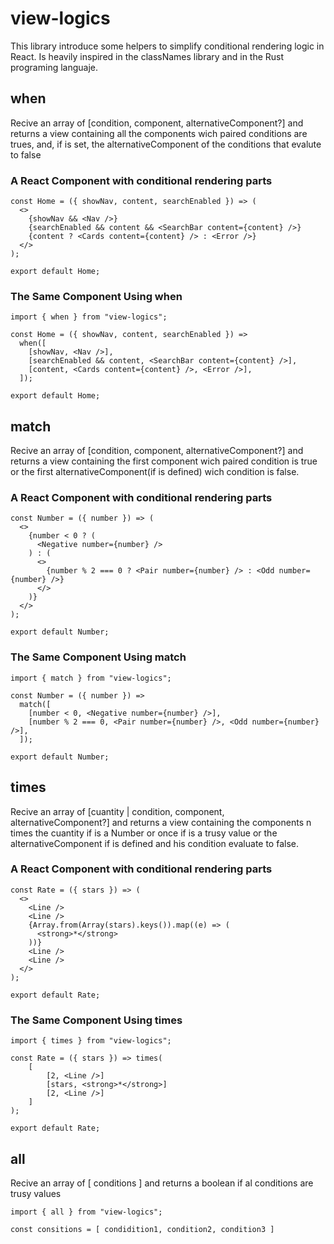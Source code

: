 # view-logics
This library introduce some helpers to simplify conditional rendering logic in React. 
Is heavily inspired in the classNames library and in the Rust programing languaje.

## when
Recive an array of [condition, component, alternativeComponent?] and returns a view containing all the components wich paired conditions are trues, and, if is set, the alternativeComponent of the conditions
that evalute to false

### A React Component with conditional rendering parts
```JSX
const Home = ({ showNav, content, searchEnabled }) => (
  <>
    {showNav && <Nav />}
    {searchEnabled && content && <SearchBar content={content} />}
    {content ? <Cards content={content} /> : <Error />}
  </>
);

export default Home;
```

### The Same Component Using when
```JSX
import { when } from "view-logics";

const Home = ({ showNav, content, searchEnabled }) =>
  when([
    [showNav, <Nav />],
    [searchEnabled && content, <SearchBar content={content} />],
    [content, <Cards content={content} />, <Error />],
  ]);

export default Home;
```

## match
Recive an array of [condition, component, alternativeComponent?] and returns a view containing the first component wich paired condition is true or the first alternativeComponent(if is defined) wich condition
is false.

### A React Component with conditional rendering parts
```JSX
const Number = ({ number }) => (
  <>
    {number < 0 ? (
      <Negative number={number} />
    ) : (
      <>
        {number % 2 === 0 ? <Pair number={number} /> : <Odd number={number} />}
      </>
    )}
  </>
);

export default Number;
```

### The Same Component Using match
```JSX
import { match } from "view-logics";

const Number = ({ number }) =>
  match([
    [number < 0, <Negative number={number} />],
    [number % 2 === 0, <Pair number={number} />, <Odd number={number} />],
  ]);

export default Number;
```

## times
Recive an array of [cuantity | condition, component, alternativeComponent?] and returns a view containing the components n times the cuantity if is a Number or once if is a trusy value or the alternativeComponent if is defined and his condition evaluate to false.

### A React Component with conditional rendering parts
```JSX
const Rate = ({ stars }) => (
  <>
    <Line />
    <Line />
    {Array.from(Array(stars).keys()).map((e) => (
      <strong>*</strong>
    ))}
    <Line />
    <Line />
  </>
);

export default Rate;
```

### The Same Component Using times
```JSX
import { times } from "view-logics";

const Rate = ({ stars }) => times(
    [
        [2, <Line />]
        [stars, <strong>*</strong>]
        [2, <Line />]
    ]
);

export default Rate;
```

## all
Recive an array of [ conditions ] and returns a boolean if al conditions are trusy values

```JSX
import { all } from "view-logics";

const consitions = [ condidition1, condition2, condition3 ]
```